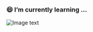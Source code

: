 ###  😄 I’m currently learning ...

<!--
**echooys/echooys** is a ✨ _special_ ✨ repository because its `README.md` (this file) appears on your GitHub profile.

Here are some ideas to get you started:

- 🔭 I’m currently working on ...
- 🌱 I’m currently learning ...
- 👯 I’m looking to collaborate on ...
- 🤔 I’m looking for help with ...
- 💬 Ask me about ...
- 📫 How to reach me: ...
- 😄 Pronouns: ...
- ⚡ Fun fact: ...
-->
![Image text](http://img.netbian.com/file/2020/0814/fbb1db7f27e748086d30301c6540918f.jpg)


<!--

vscode sys settings

// token：d3b943fc27fa3b6f66c62fa5c3b0d56def673344

// 旧的GistId:1c0a57d098892c2d7746b6951f897c7a
// 新的GistId:3449ea1bcf7c2e9cf24f3db65bc51a0c

7c08ec2f82b05629b335fbfe2554ba12
-->
